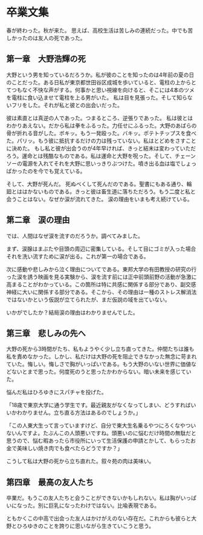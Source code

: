 # 卒業文集
春が終わった。秋が来た。
思えば、高校生活は苦しみの連続だった。中でも苦しかったのは友人の死であった。

## 第一章　大野浩輝の死
大野という男を知っているだろうか。私が彼のことを知ったのは4年前の夏の日のことだった。ある日私が東京都世田谷区成城を歩いていると、電柱の上からとてつもなく不快な声がする。何事かと思い視線を向けると、そこには4本のツメを電柱に食い込ませて電柱を上る男がいた。
私は目を見張った。そして知らないフリをした。それが私と彼との出会いだった。

彼は素直とは真逆の人であった。つまるところ、逆張りであった。
私は彼とはわかりあえない。だから私は拳をふるった。力任せにふるった。大野のあばらの骨が折れる音がした。ボキッ。もう一発殴った。バキッ。ポテトチップスを食べた。パリッ。もう彼に抵抗するだけの力は残っていない。私はとどめをさすことに決めた。
もし私と彼が出会うのが4年早ければ、きっと結末は変わっていただろう。運命とは残酷なものである。私は運命と大野を呪った。そして、チェーンソーの電源を入れてそれを大野に思いっきりぶつけた。噴き出る血は塩でしょっぱかったのを今でも覚えている。

そして、大野が死んだ。
死ぬべくして死んだのである。聖書にもある通り、輪廻とははかないものである。きっと彼は畜生道に落ちただろう。もう二度と私と会うことはない。なぜか涙が流れてきた。
涙の理由をいまも考え続けている。




## 第二章　涙の理由
では、人間はなぜ涙を流すのだろうか。調べてみました。

まず、涙腺はまぶたや目頭の周辺に密集している。そして目にゴミが入った場合それを洗い流すために涙が出る。これが第一の場合である。

次に感動や悲しみから泣く理由についてである。東邦大学の有田教授の研究の行った涙を誘う映画を見る実験から、涙を流す前には正中前頭前野の活動が急激に高まることがわかっている。この箇所は特に共感に関係する部分であり、副交感神経に大いに関係する部分である。そこから、その理由は一種のストレス解消法ではないかという仮説が立てられたが、まだ仮説の域を出ていない。

いかがでしたか？結局涙の理由はわかりませんでした。

## 第三章　悲しみの先へ
大野の死から3時間がたち、私もようやく少し立ち直ってきた。仲間たちは誰も私を責めなかった。しかし、私だけは大野の死を阻止できなかった無念に苛まれていた。悔しい。悔しさで胸がいっぱいである。もう大野のいない世界に価値などないとまで思った。何度死のうと思ったかわからない。暗い未来を感じていた。

悩んだ私はひろゆきにスパチャを投げた。

「18歳で東京大学に通う学生です。最近親友がなくなってしまい、どうすればいいかわかりません。立ち直る方法はあるのでしょうか。」

「この人東大生って言っていますけど、自分で東大生名乗るやつにろくなやついないんですよ。たぶんこの人頭悪いですね。頭悪いのに悩むだけ時間の無駄だと思うので、悩む暇あったら市役所にいって生活保護の申請とかして、もらったお金で美味しい焼き肉でも食べたらどうですか？」

こうして私は大野の死から立ち直れた。叙々苑の肉は美味い。

## 第四章　最高の友人たち
卒業だ。もうこの友人たちと会うことができないかもしれない。私は胸がいっぱいになった。別に巨乳になったわけではない。比喩表現である。

ともかくこの中高で出会った友人はかけがえのない存在だ。これからも彼らと大野とひろゆきのことを誇りに思いながら生きていこうと思う。
